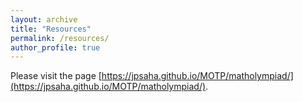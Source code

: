 ```yaml
---
layout: archive
title: "Resources"
permalink: /resources/
author_profile: true
---
```


Please visit the page 
[https://jpsaha.github.io/MOTP/matholympiad/](https://jpsaha.github.io/MOTP/matholympiad/).
